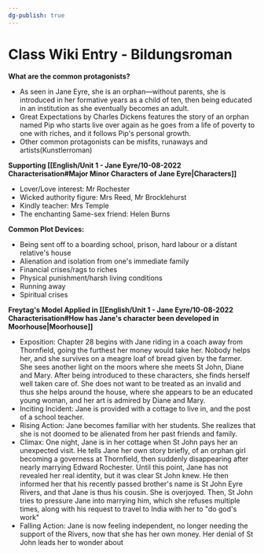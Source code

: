 ```yaml
---
dg-publish: true
---
```

# Class Wiki Entry - Bildungsroman
**What are the common protagonists?**
- As seen in Jane Eyre, she is an orphan—without parents, she is introduced in her formative years as a child of ten, then being educated in an institution as she eventually becomes an adult. 
- Great Expectations by Charles Dickens features the story of an orphan named Pip who starts live over again as he goes from a life of poverty to one with riches, and it follows Pip's personal growth.
- Other common protagonists can be misfits, runaways and artists(Kunstlerroman)

**Supporting [[English/Unit 1 - Jane Eyre/10-08-2022 Characterisation#Major Minor Characters of Jane Eyre\|Characters]]**
- Lover/Love interest: Mr Rochester
- Wicked authority figure: Mrs Reed, Mr Brocklehurst
- Kindly teacher: Mrs Temple
- The enchanting Same-sex friend: Helen Burns

**Common Plot Devices:**
- Being sent off to a boarding school, prison, hard labour or a distant relative's house
- Alienation and isolation from one's immediate family
- Financial crises/rags to riches
- Physical punishment/harsh living conditions
- Running away
- Spiritual crises


**Freytag's Model Applied in [[English/Unit 1 - Jane Eyre/10-08-2022 Characterisation#How has Jane's character been developed in Moorhouse\|Moorhouse]]**
- Exposition: Chapter 28 begins with Jane riding in a coach away from Thornfield, going the furthest her money would take her. Nobody helps her, and she survives on a meagre loaf of bread given by the farmer. She sees another light on the moors where she meets St John, Diane and Mary.  After being introduced to these characters, she finds herself well taken care of. She does not want to be treated as an invalid and thus she helps around the house, where she appears to be an educated young woman, and her art is admired by Diane and Mary.
-  Inciting Incident: Jane is provided with a cottage to live in, and the post of a school teacher.
- Rising Action: Jane becomes familiar with her students. She realizes that she is not doomed to be alienated from her past friends and family. 
- Climax: One night, Jane is in her cottage when St John pays her an unexpected visit. He tells Jane her own story briefly, of an orphan girl becoming a governess at Thornfield, then suddenly disappearing after nearly marrying Edward Rochester. Until this point, Jane has not revealed her real identity, but it was clear St John knew. He then informed her that his recently passed brother's name is St John Eyre Rivers, and that Jane is thus his cousin. She is overjoyed. Then, St John tries to pressure Jane into marrying him, which she refuses multiple times, along with his request to travel to India with her to "do god's work"
- Falling Action: Jane is now feeling independent, no longer needing the support of the Rivers, now that she has her own money. Her denial of St John leads her to wonder about 
